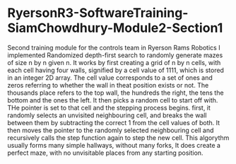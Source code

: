 # RyersonR3-SoftwareTraining-SiamChowdhury-Module2-Section1
 Second training module for the controls team in Ryerson Rams Robotics
 I implemented Randomized depth-first search to randomly generate mazes of size n by n given n.
 It works by first creating a grid of n by n cells, with each cell having four walls, signified by a cell value of 1111, which is stored in an integer 2D array.
 The cell value corresponds to a set of ones and zeros referring to whether the wall in theat position exists or not.
 The thousands place refers to the top wall, the hundreds the right, the tens the bottom and the ones the left.
 It then picks a random cell to start off with. THe pointer is set to that cell and the stepping process begins.
 first, it randomly selects an unvisited neighbouring cell, and breaks the wall between them by subtracting the correct 1 from the cell values of both.
 It then moves the pointer to the randomly selected neighbouring cell and recursively calls the step function again to step the new cell.
 This algorythm usually forms many simple hallways, without many forks, It does create a perfect maze, with no unvisitable places from any starting position.
 
